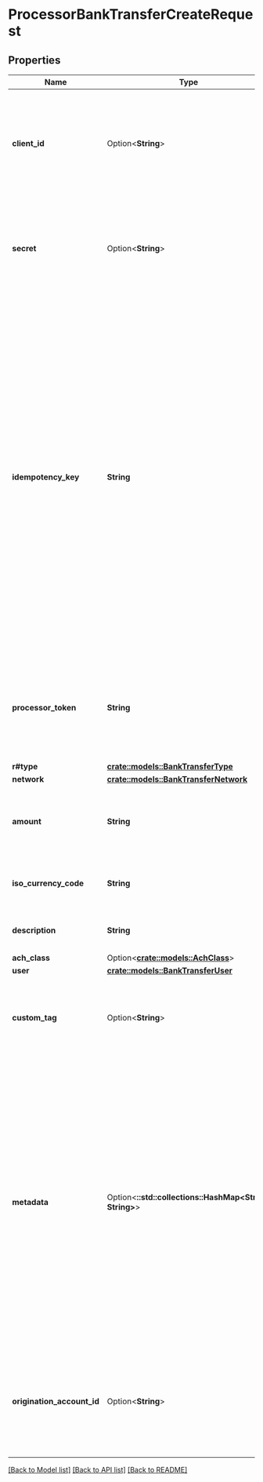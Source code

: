 # ProcessorBankTransferCreateRequest

## Properties

Name | Type | Description | Notes
------------ | ------------- | ------------- | -------------
**client_id** | Option<**String**> | Your Plaid API `client_id`. The `client_id` is required and may be provided either in the `PLAID-CLIENT-ID` header or as part of a request body. | [optional]
**secret** | Option<**String**> | Your Plaid API `secret`. The `secret` is required and may be provided either in the `PLAID-SECRET` header or as part of a request body. | [optional]
**idempotency_key** | **String** | A random key provided by the client, per unique bank transfer. Maximum of 50 characters.  The API supports idempotency for safely retrying requests without accidentally performing the same operation twice. For example, if a request to create a bank transfer fails due to a network connection error, you can retry the request with the same idempotency key to guarantee that only a single bank transfer is created. | 
**processor_token** | **String** | The processor token obtained from the Plaid integration partner. Processor tokens are in the format: `processor-<environment>-<identifier>` | 
**r#type** | [**crate::models::BankTransferType**](BankTransferType.md) |  | 
**network** | [**crate::models::BankTransferNetwork**](BankTransferNetwork.md) |  | 
**amount** | **String** | The amount of the bank transfer (decimal string with two digits of precision e.g. \"10.00\"). | 
**iso_currency_code** | **String** | The currency of the transfer amount – should be set to \"USD\". | 
**description** | **String** | The transfer description. Maximum of 10 characters. | 
**ach_class** | Option<[**crate::models::AchClass**](ACHClass.md)> |  | [optional]
**user** | [**crate::models::BankTransferUser**](BankTransferUser.md) |  | 
**custom_tag** | Option<**String**> | An arbitrary string provided by the client for storage with the bank transfer. May be up to 100 characters. | [optional]
**metadata** | Option<**::std::collections::HashMap<String, String>**> | The Metadata object is a mapping of client-provided string fields to any string value. The following limitations apply: The JSON values must be Strings (no nested JSON objects allowed) Only ASCII characters may be used Maximum of 50 key/value pairs Maximum key length of 40 characters Maximum value length of 500 characters  | [optional]
**origination_account_id** | Option<**String**> | Plaid’s unique identifier for the origination account for this transfer. If you have more than one origination account, this value must be specified. | [optional]

[[Back to Model list]](../README.md#documentation-for-models) [[Back to API list]](../README.md#documentation-for-api-endpoints) [[Back to README]](../README.md)


